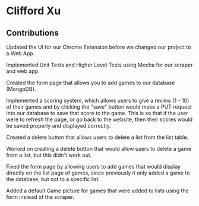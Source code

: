 # Clifford Xu

## Contributions

Updated the UI for our Chrome Extension before we changed our project to a Web App.

Implemented Unit Tests and Higher Level Tests using Mocha for our scraper and web app.

Created the form page that allows you to add games to our database (MongoDB).

Implemented a scoring system, which allows users to give a review (1 - 10) of their games and by clicking the "save" button would make a PUT request into our database to save that score to the game.
This is so that if the user were to refresh the page, or go back to the website, then their scores would be saved properly and displayed correctly.

Created a delete button that allows users to delete a list from the list table.

Worked on creating a delete button that would allow users to delete a game from a list, but this didn't work out.

Fixed the form page by allowing users to add games that would display directly on the list page of games, since previously it only added a game to the database, but not to a specific list.

Added a default Game picture for games that were added to lists using the form instead of the scraper.
